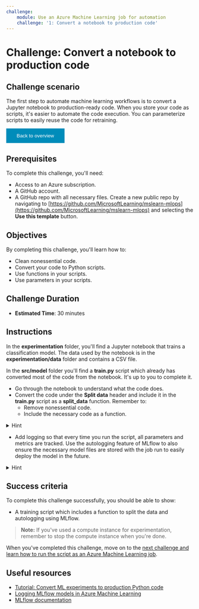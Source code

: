 ```yaml
---
challenge:
    module: Use an Azure Machine Learning job for automation
    challenge: '1: Convert a notebook to production code'
---
```


# Challenge: Convert a notebook to production code

## Challenge scenario

The first step to automate machine learning workflows is to convert a Jupyter notebook to production-ready code. When you store your code as scripts, it's easier to automate the code execution. You can parameterize scripts to easily reuse the code for retraining.

<style>
.button  {
  border: none;
  color: white;
  padding: 12px 28px;
  background-color: #008CBA;
}
</style>
<button class="button" onclick="window.location.href='https://microsoftlearning.github.io/mslearn-mlops/';">Back to overview</button>

## Prerequisites

To complete this challenge, you'll need:

- Access to an Azure subscription.
- A GitHub account.
- A GitHub repo with all necessary files. Create a new public repo by navigating to [https://github.com/MicrosoftLearning/mslearn-mlops](https://github.com/MicrosoftLearning/mslearn-mlops) and selecting the **Use this template** button. 

## Objectives

By completing this challenge, you'll learn how to:

- Clean nonessential code.
- Convert your code to Python scripts.
- Use functions in your scripts.
- Use parameters in your scripts.

## Challenge Duration

- **Estimated Time**: 30 minutes

## Instructions

In the **experimentation** folder, you'll find a Jupyter notebook that trains a classification model. The data used by the notebook is in the **experimentation/data** folder and contains a CSV file. 

In the **src/model** folder you'll find a **train.py** script which already has converted most of the code from the notebook. It's up to you to complete it. 

- Go through the notebook to understand what the code does. 
- Convert the code under the **Split data** header and include it in the **train.py** script as a **split_data** function. Remember to:
    - Remove nonessential code.
    - Include the necessary code as a function.

<details>
<summary>Hint</summary>
<br/>
The split_data function is already included in the main function. You only need to add the function itself with the required inputs and outputs underneath the comment <b>TO DO: add function to split data</b>. 
</details>

- Add logging so that every time you run the script, all parameters and metrics are tracked. Use the autologging feature of MLflow to also ensure the necessary model files are stored with the job run to easily deploy the model in the future.

<details>
<summary>Hint</summary>
<br/>
MLflow is an open source library for tracking and managing machine learning models. You can use it to track custom metrics. However, since the current model is trained with the common Scikit-learn library, you can also use autologging. By enabling autologging, using `mlflow.autolog()` all parameters, metrics, and model files will automatically be stored with your job run. Enable autologging in the main function under <b>TO DO: enable autologging</b>.
</details>

## Success criteria

To complete this challenge successfully, you should be able to show:

- A training script which includes a function to split the data and autologging using MLflow.

> **Note:**
> If you've used a compute instance for experimentation, remember to stop the compute instance when you're done. 

When you've completed this challenge, move on to the [next challenge and learn how to run the script as an Azure Machine Learning job](02-aml-job.md).

## Useful resources

- [Tutorial: Convert ML experiments to production Python code](https://docs.microsoft.com/azure/machine-learning/tutorial-convert-ml-experiment-to-production)
- [Logging MLflow models in Azure Machine Learning](https://docs.microsoft.com/azure/machine-learning/how-to-log-mlflow-models)
- [MLflow documentation](https://www.mlflow.org/docs/latest/python_api/mlflow.html)